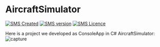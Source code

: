  # AircraftSimulator
 [![SMS Created](https://img.shields.io/badge/Created-February%202019-blue.svg)](#)
 [![SMS version](https://img.shields.io/badge/ConsoleApplication-orange.svg)](#)
 [![SMS Licence](https://img.shields.io/badge/Language-Csharp-brightgreen.svg)](#)

 Here is a project we developed as ConsoleApp in C# AircraftSimulator: 
![capture](https://user-images.githubusercontent.com/37344605/53612301-000a8e80-3bfc-11e9-83b6-47a31df6e489.PNG)
